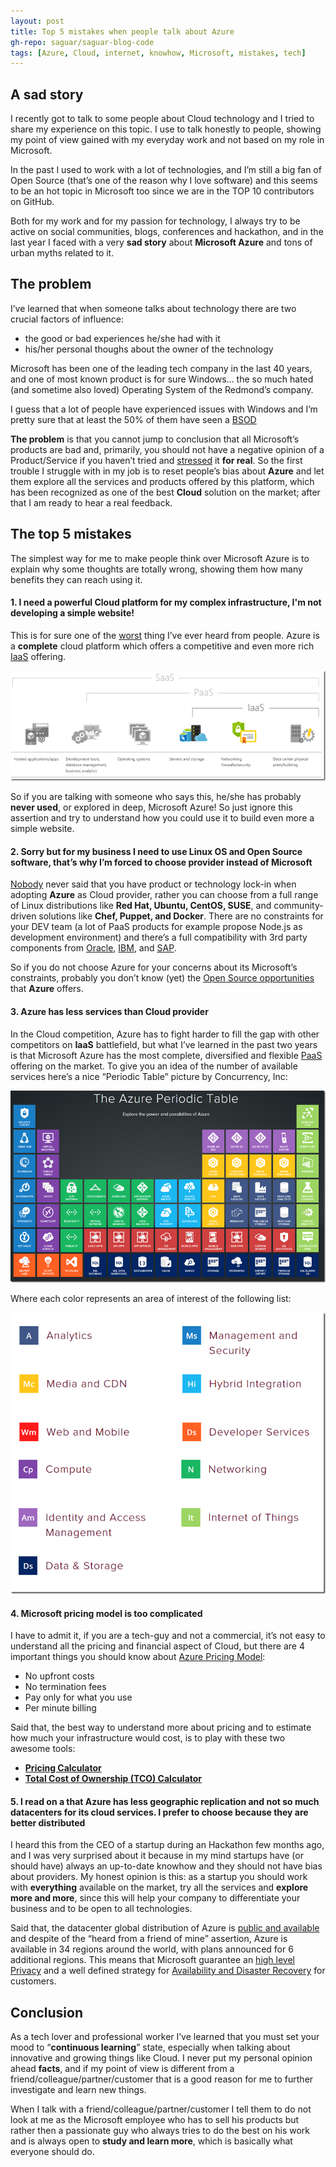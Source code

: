 ```yaml
---
layout: post
title: Top 5 mistakes when people talk about Azure
gh-repo: saguar/saguar-blog-code
tags: [Azure, Cloud, internet, knowhow, Microsoft, mistakes, tech]
---
```


## A sad story

I recently got to talk to some people about Cloud technology and I tried to share my experience on this topic. I use to talk honestly to people, showing my point of view  gained with my everyday work and not based on my role in Microsoft.

In the past I used to work with a lot of technologies, and I’m still a big fan of Open Source (that’s one of the reason why I love software) and this seems to be an hot topic in Microsoft too since we are in the TOP 10 contributors on GitHub.

Both for my work and for my passion for technology, I always try to be active on social communities, blogs, conferences and hackathon, and in the last year I faced with a very **sad story** about **Microsoft Azure** and tons of urban myths related to it.

## The problem

I’ve learned that when someone talks about technology there are two crucial factors of influence:

* the good or bad experiences he/she had with it
* his/her personal thoughs about the owner of the technology

Microsoft has been one of the leading tech company in the last 40 years, and one of most known product is for sure Windows… the so much hated (and sometime also loved) Operating System of the Redmond’s company.

I guess that a lot of people have experienced issues with Windows and I’m pretty sure that at least the 50% of them have seen a <a href="https://en.wikipedia.org/wiki/Blue_Screen_of_Death" target="_blank">BSOD</a>

**The problem** is that you cannot jump to conclusion that all Microsoft’s products are bad and, primarily, you should not have a negative opinion of a Product/Service if you haven’t tried and <u>stressed</u> it **for real**. So the first trouble I struggle with in my job is to reset people’s bias about **Azure** and let them explore all the services and products offered by this platform, which has been recognized as one of the best **Cloud** solution on the market; after that I am ready to hear a real feedback.

## The top 5 mistakes

The simplest way for me to make people think over Microsoft Azure is to explain why some thoughts are totally wrong, showing them how many benefits they can reach using it. 

#### 1. I need a powerful Cloud platform for my complex infrastructure, I'm not developing a simple website! 

This is for sure one of the <u>worst</u> thing I’ve ever heard from people. Azure is a **complete** cloud platform which offers a competitive and even more rich <a href="https://azure.microsoft.com/en-us/overview/what-is-iaas" target="_blank">IaaS</a> offering.

![img_0](/img/top_azure_mistake_0.png)

So if you are talking with someone who says this, he/she has probably **never used**, or explored in deep, Microsoft Azure! So just ignore this assertion and try to understand how you could use it to build even more a simple website. 

#### 2. Sorry but for my business I need to use Linux OS and Open Source software, that’s why I’m forced to choose <other-name> provider instead of Microsoft

<u>Nobody</u> never said that you have product or technology lock-in when adopting **Azure** as Cloud provider, rather you can choose from a full range of Linux distributions like **Red Hat, Ubuntu, CentOS, SUSE**, and community-driven solutions like **Chef, Puppet, and Docker**. There are no constraints for your DEV team (a lot of PaaS products for example propose Node.js as development environment) and there’s a full compatibility with 3rd party components from <a href="https://azure.microsoft.com/en-us/campaigns/oracle/" target="_blank">Oracle</a>, <a href="https://azure.microsoft.com/en-us/campaigns/ibm/" target="_blank">IBM</a>, and <a href="https://azure.microsoft.com/en-us/services/virtual-machines/sap-hana/" target="_blank">SAP</a>.

So if you do not choose Azure for your concerns about its Microsoft’s constraints, probably you don’t know (yet) the <a href="https://azure.microsoft.com/en-us/overview/choose-azure-opensource" target="_blank">Open Source opportunities</a> that **Azure** offers. 

#### 3. Azure has less services than <other-name> Cloud provider

In the Cloud competition, Azure has to fight harder to fill the gap with other competitors on **IaaS** battlefield, but what I’ve learned in the past two years is that Microsoft Azure has the most complete, diversified and flexible <a href="https://azure.microsoft.com/en-us/overview/what-is-paas" target="_blank">PaaS</a> offering on the market. To give you an idea of the number of available services here’s a nice “Periodic Table” picture by Concurrency, Inc:

![img_1](/img/top_azure_mistake_1.png)

Where each color represents an area of interest of the following list:

![img_2](/img/top_azure_mistake_2.png)

#### 4. Microsoft pricing model is too complicated

I have to admit it, if you are a tech-guy and not a commercial, it’s not easy to understand all the pricing and financial aspect of Cloud, but there are 4 important things you should know about <a href="https://azure.microsoft.com/en-us/pricing" target="_blank">Azure Pricing Model</a>:

* No upfront costs
* No termination fees
* Pay only for what you use
* Per minute billing

Said that, the best way to understand more about pricing and to estimate how much your infrastructure would cost, is to play with these two awesome tools:

* **<a href="https://azure.microsoft.com/en-us/pricing/calculator/" target="_blank">Pricing Calculator</a>** 
* **<a href="https://www.tco.microsoft.com/" target="_blank">Total Cost of Ownership (TCO) Calculator</a>**

#### 5. I read on a <social-network-name> that Azure has less geographic replication and not so much datacenters for its cloud services. I prefer to choose <other-cloud-provider> because they are better distributed

I heard this from the CEO of a startup during an Hackathon few months ago, and I was very surprised about it because in my mind startups have (or should have) always an up-to-date knowhow and they should not have bias about providers. My honest opinion is this: as a startup you should work with **everything** available on the market, try all the services and **explore more and more**, since this will help your company to differentiate your business and to be open to all technologies.

Said that, the datacenter global distribution of Azure is <a href="https://azure.microsoft.com/en-us/regions" target="_blank">public and available</a> and despite of the “heard from a friend of mine” assertion, Azure is available in 34 regions around the world, with plans announced for 6 additional regions. This means that Microsoft guarantee an <a href="https://www.microsoft.com/en-us/TrustCenter/Privacy/default.aspx" target="_blank">high level Privacy</a> and a well defined strategy for <a href="https://docs.microsoft.com/en-us/azure/best-practices-availability-paired-regions" target="_blank">Availability and Disaster Recovery</a> for customers.

## Conclusion

As a tech lover and professional worker I’ve learned that you must set your mood to “**continuous learning**” state, especially when talking about innovative and growing things like Cloud. I never put my personal opinion ahead **facts**, and if my point of view is different from a friend/colleague/partner/customer that is a good reason for me to further investigate and learn new things.

When I talk with a friend/colleague/partner/customer I tell them to do not look at me as the Microsoft employee who has to sell his products but rather then a passionate guy who always tries to do the best on his work and is always open to **study and learn more**, which is basically what everyone should do.